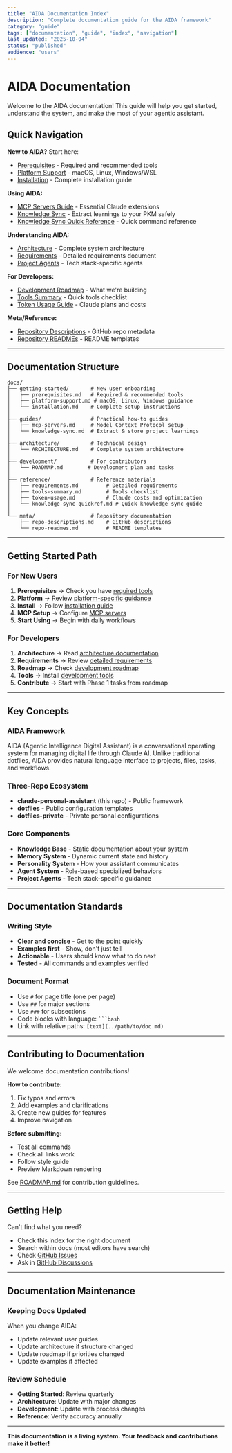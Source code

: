 ```yaml
---
title: "AIDA Documentation Index"
description: "Complete documentation guide for the AIDA framework"
category: "guide"
tags: ["documentation", "guide", "index", "navigation"]
last_updated: "2025-10-04"
status: "published"
audience: "users"
---
```


# AIDA Documentation

Welcome to the AIDA documentation! This guide will help you get started, understand the system, and make the most of your agentic assistant.

## Quick Navigation

**New to AIDA?** Start here:

- [Prerequisites](getting-started/prerequisites.md) - Required and recommended tools
- [Platform Support](getting-started/platform-support.md) - macOS, Linux, Windows/WSL
- [Installation](getting-started/installation.md) - Complete installation guide

**Using AIDA:**

- [MCP Servers Guide](guides/mcp-servers.md) - Essential Claude extensions
- [Knowledge Sync](guides/knowledge-sync.md) - Extract learnings to your PKM safely
- [Knowledge Sync Quick Reference](reference/knowledge-sync-quickref.md) - Quick command reference

**Understanding AIDA:**

- [Architecture](architecture/ARCHITECTURE.md) - Complete system architecture
- [Requirements](reference/requirements.md) - Detailed requirements document
- [Project Agents](../project-agents/README.md) - Tech stack-specific agents

**For Developers:**

- [Development Roadmap](development/ROADMAP.md) - What we're building
- [Tools Summary](reference/tools-summary.md) - Quick tools checklist
- [Token Usage Guide](reference/token-usage.md) - Claude plans and costs

**Meta/Reference:**

- [Repository Descriptions](meta/repo-descriptions.md) - GitHub repo metadata
- [Repository READMEs](meta/repo-readmes.md) - README templates

---

## Documentation Structure

```text
docs/
├── getting-started/       # New user onboarding
│   ├── prerequisites.md   # Required & recommended tools
│   ├── platform-support.md # macOS, Linux, Windows guidance
│   └── installation.md    # Complete setup instructions
│
├── guides/                # Practical how-to guides
│   ├── mcp-servers.md     # Model Context Protocol setup
│   └── knowledge-sync.md  # Extract & store project learnings
│
├── architecture/          # Technical design
│   └── ARCHITECTURE.md    # Complete system architecture
│
├── development/           # For contributors
│   └── ROADMAP.md        # Development plan and tasks
│
├── reference/             # Reference materials
│   ├── requirements.md         # Detailed requirements
│   ├── tools-summary.md        # Tools checklist
│   ├── token-usage.md          # Claude costs and optimization
│   └── knowledge-sync-quickref.md # Quick knowledge sync guide
│
└── meta/                  # Repository documentation
    ├── repo-descriptions.md    # GitHub descriptions
    └── repo-readmes.md         # README templates
```

---

## Getting Started Path

### For New Users

1. **Prerequisites** → Check you have [required tools](getting-started/prerequisites.md)
2. **Platform** → Review [platform-specific guidance](getting-started/platform-support.md)
3. **Install** → Follow [installation guide](getting-started/installation.md)
4. **MCP Setup** → Configure [MCP servers](guides/mcp-servers.md)
5. **Start Using** → Begin with daily workflows

### For Developers

1. **Architecture** → Read [architecture documentation](architecture/ARCHITECTURE.md)
2. **Requirements** → Review [detailed requirements](reference/requirements.md)
3. **Roadmap** → Check [development roadmap](development/ROADMAP.md)
4. **Tools** → Install [development tools](reference/tools-summary.md)
5. **Contribute** → Start with Phase 1 tasks from roadmap

---

## Key Concepts

### AIDA Framework

AIDA (Agentic Intelligence Digital Assistant) is a conversational operating system for managing digital life through Claude AI. Unlike traditional dotfiles, AIDA provides natural language interface to projects, files, tasks, and workflows.

### Three-Repo Ecosystem

- **claude-personal-assistant** (this repo) - Public framework
- **dotfiles** - Public configuration templates
- **dotfiles-private** - Private personal configurations

### Core Components

- **Knowledge Base** - Static documentation about your system
- **Memory System** - Dynamic current state and history
- **Personality System** - How your assistant communicates
- **Agent System** - Role-based specialized behaviors
- **Project Agents** - Tech stack-specific guidance

---

## Documentation Standards

### Writing Style

- **Clear and concise** - Get to the point quickly
- **Examples first** - Show, don't just tell
- **Actionable** - Users should know what to do next
- **Tested** - All commands and examples verified

### Document Format

- Use `#` for page title (one per page)
- Use `##` for major sections
- Use `###` for subsections
- Code blocks with language: ` ```bash `
- Link with relative paths: `[text](../path/to/doc.md)`

---

## Contributing to Documentation

We welcome documentation contributions!

**How to contribute:**

1. Fix typos and errors
2. Add examples and clarifications
3. Create new guides for features
4. Improve navigation

**Before submitting:**

- Test all commands
- Check all links work
- Follow style guide
- Preview Markdown rendering

See [ROADMAP.md](development/ROADMAP.md) for contribution guidelines.

---

## Getting Help

Can't find what you need?

- Check this index for the right document
- Search within docs (most editors have search)
- Check [GitHub Issues](https://github.com/yourusername/claude-personal-assistant/issues)
- Ask in [GitHub Discussions](https://github.com/yourusername/claude-personal-assistant/discussions)

---

## Documentation Maintenance

### Keeping Docs Updated

When you change AIDA:

- Update relevant user guides
- Update architecture if structure changed
- Update roadmap if priorities changed
- Update examples if affected

### Review Schedule

- **Getting Started**: Review quarterly
- **Architecture**: Update with major changes
- **Development**: Update with process changes
- **Reference**: Verify accuracy annually

---

**This documentation is a living system. Your feedback and contributions make it better!**

